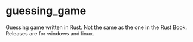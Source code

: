 # guessing_game

Guessing game written in Rust. Not the same as the one in the Rust Book.
Releases are for windows and linux.
